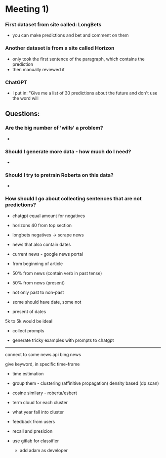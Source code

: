 # Meeting 1)


### First dataset from site called: LongBets
- you can make predictions and bet and comment on them

### Another dataset is from a site called Horizon
- only took the first sentence of the paragraph, which contains the prediction
- then manually reviewed it

### ChatGPT
- I put in: "Give me a list of 30 predictions about the future and don't use the word will



## Questions:

### Are the big number of 'wills' a problem?
- 

### Should I generate more data - how much do I need?
- 

### Should I try to pretrain Roberta on this data?
- 

### How should I go about collecting sentences that are not predictions?
- chatgpt equal amount for negatives
- horizons 40 from top section
- longbets negatives → scrape news


- news that also contain dates
- current news - google news portal
- from beginning of article


- 50% from news (contain verb in past tense)
- 50% from news (present)


- not only past to non-past


- some should have date, some not
- present of dates


5k to 5k would be ideal


- collect prompts

- generate tricky examples with prompts to chatgpt




<hr>

connect to some news api
bing news

give keyword, in specific time-frame
- time estimation


- group them - clustering (affinitive propagation) density based (dp scan)
- cosine similary - roberta/esbert
- term cloud for each cluster
- what year fall into cluster

- feedback from users
- recall and presicion

- use gitlab for classifier
  - add adam as developer

